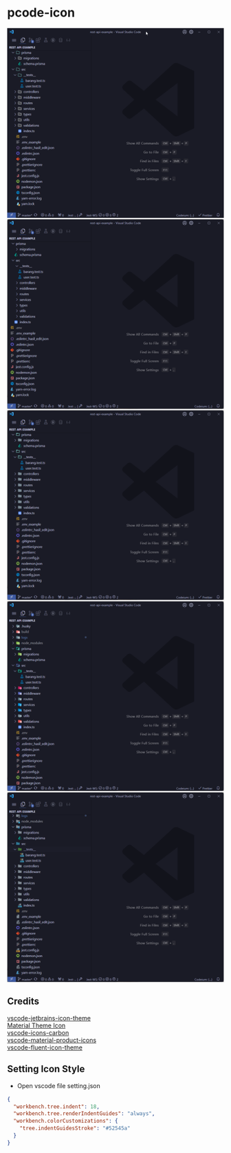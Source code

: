 # pcode-icon

![CAPTURE!](https://raw.githubusercontent.com/pojokcodeid/pcode-icon/main/img.png)
![CAPTURE!](https://raw.githubusercontent.com/pojokcodeid/pcode-icon/main/img2.png)
![CAPTURE!](https://raw.githubusercontent.com/pojokcodeid/pcode-icon/main/img3.png)
![CAPTURE!](https://raw.githubusercontent.com/pojokcodeid/pcode-icon/main/img4.png)
![CAPTURE!](https://raw.githubusercontent.com/pojokcodeid/pcode-icon/main/img5.png)

## Credits

<a href="https://github.com/cadamsdev/vscode-jetbrains-icon-theme">vscode-jetbrains-icon-theme</a><br>
<a href="https://github.com/material-theme/vsc-material-theme-icons">Material Theme Icon</a><br>
<a href="https://github.com/antfu/vscode-icons-carbon">vscode-icons-carbon</a><br>
<a href="https://github.com/PKief/vscode-material-product-icons">vscode-material-product-icons</a><br>
<a href="https://github.com/pojokcodeid/vscode-fluent-icon-theme">vscode-fluent-icon-theme</a>

## Setting Icon Style

- Open vscode file setting.json

```json
{
  "workbench.tree.indent": 18,
  "workbench.tree.renderIndentGuides": "always",
  "workbench.colorCustomizations": {
    "tree.indentGuidesStroke": "#52545a"
  }
}
```
